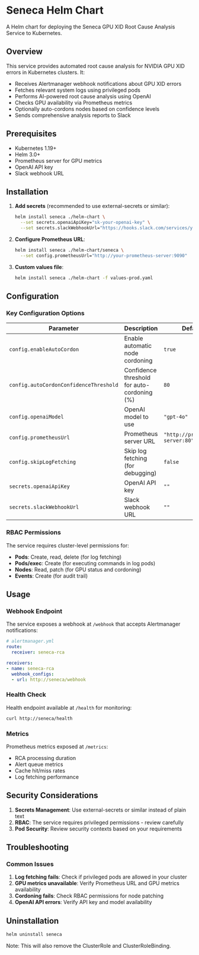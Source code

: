 # Seneca Helm Chart

A Helm chart for deploying the Seneca GPU XID Root Cause Analysis Service to Kubernetes.

## Overview

This service provides automated root cause analysis for NVIDIA GPU XID errors in Kubernetes clusters. It:

- Receives Alertmanager webhook notifications about GPU XID errors
- Fetches relevant system logs using privileged pods
- Performs AI-powered root cause analysis using OpenAI
- Checks GPU availability via Prometheus metrics
- Optionally auto-cordons nodes based on confidence levels
- Sends comprehensive analysis reports to Slack

## Prerequisites

- Kubernetes 1.19+
- Helm 3.0+
- Prometheus server for GPU metrics
- OpenAI API key
- Slack webhook URL

## Installation

1. **Add secrets** (recommended to use external-secrets or similar):
   ```bash
   helm install seneca ./helm-chart \
     --set secrets.openaiApiKey="sk-your-openai-key" \
     --set secrets.slackWebhookUrl="https://hooks.slack.com/services/your/webhook/url"
   ```

2. **Configure Prometheus URL**:
   ```bash
   helm install seneca ./helm-chart/seneca \
     --set config.prometheusUrl="http://your-prometheus-server:9090"
   ```

3. **Custom values file**:
   ```bash
   helm install seneca ./helm-chart -f values-prod.yaml
   ```

## Configuration

### Key Configuration Options

| Parameter | Description | Default |
|-----------|-------------|---------|
| `config.enableAutoCordon` | Enable automatic node cordoning | `true` |
| `config.autoCordonConfidenceThreshold` | Confidence threshold for auto-cordoning (%) | `80` |
| `config.openaiModel` | OpenAI model to use | `"gpt-4o"` |
| `config.prometheusUrl` | Prometheus server URL | `"http://prometheus-server:80"` |
| `config.skipLogFetching` | Skip log fetching (for debugging) | `false` |
| `secrets.openaiApiKey` | OpenAI API key | `""` |
| `secrets.slackWebhookUrl` | Slack webhook URL | `""` |

### RBAC Permissions

The service requires cluster-level permissions for:
- **Pods**: Create, read, delete (for log fetching)
- **Pods/exec**: Create (for executing commands in log pods)
- **Nodes**: Read, patch (for GPU status and cordoning)
- **Events**: Create (for audit trail)

## Usage

### Webhook Endpoint

The service exposes a webhook at `/webhook` that accepts Alertmanager notifications:

```yaml
# alertmanager.yml
route:
  receiver: seneca-rca

receivers:
- name: seneca-rca
  webhook_configs:
  - url: http://seneca/webhook
```

### Health Check

Health endpoint available at `/health` for monitoring:

```bash
curl http://seneca/health
```

### Metrics

Prometheus metrics exposed at `/metrics`:
- RCA processing duration
- Alert queue metrics
- Cache hit/miss rates
- Log fetching performance

## Security Considerations

1. **Secrets Management**: Use external-secrets or similar instead of plain text
2. **RBAC**: The service requires privileged permissions - review carefully
3. **Pod Security**: Review security contexts based on your requirements

## Troubleshooting

### Common Issues

1. **Log fetching fails**: Check if privileged pods are allowed in your cluster
2. **GPU metrics unavailable**: Verify Prometheus URL and GPU metrics availability
3. **Cordoning fails**: Check RBAC permissions for node patching
4. **OpenAI API errors**: Verify API key and model availability

## Uninstallation

```bash
helm uninstall seneca
```

Note: This will also remove the ClusterRole and ClusterRoleBinding. 